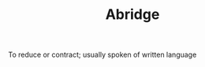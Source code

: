 ---
title: Abridge
letter: A
permalink: "/definitions/abridge.html"
body: To reduce or contract; usually spoken of written language
published_at: '2018-07-07'
layout: post
---
